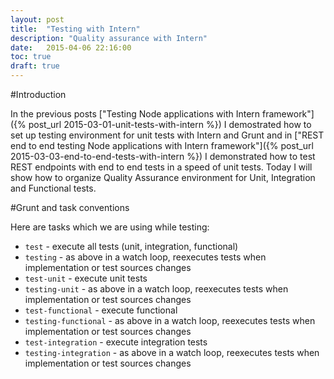 ```yaml
---
layout: post
title:  "Testing with Intern"
description: "Quality assurance with Intern"
date:   2015-04-06 22:16:00
toc: true
draft: true
---
```


#Introduction

In the previous posts ["Testing Node applications with Intern framework"]({% post_url 2015-03-01-unit-tests-with-intern %}) I demostrated how to set up testing environment for unit tests with Intern and Grunt and in ["REST end to end testing Node applications with Intern framework"]({% post_url 2015-03-03-end-to-end-tests-with-intern %}) I demonstrated how to test REST endpoints with end to end tests in a speed of unit tests.
Today I will show how to organize Quality Assurance environment for Unit, Integration and Functional tests.

#Grunt and task conventions

Here are tasks which we are using while testing:

- `test` - execute all tests (unit, integration, functional)
- `testing` - as above in a watch loop, reexecutes tests when implementation or test sources changes
- `test-unit` - execute unit tests
- `testing-unit` - as above in a watch loop, reexecutes tests when implementation or test sources changes
- `test-functional` - execute functional
- `testing-functional` - as above in a watch loop, reexecutes tests when implementation or test sources changes
- `test-integration` - execute integration tests
- `testing-integration` - as above in a watch loop, reexecutes tests when implementation or test sources changes 

